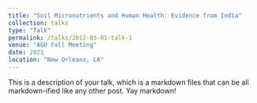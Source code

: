 ```yaml
---
title: "Soil Micronutrients and Human Health: Evidence from India"
collection: talks
type: "Talk"
permalink: /talks/2012-03-01-talk-1
venue: "AGU Fall Meeting"
date: 2021
location: "New Orleans, LA"
---
```


This is a description of your talk, which is a markdown files that can be all markdown-ified like any other post. Yay markdown!
